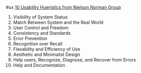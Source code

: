 #ux 
[10 Usability Hueristics from Nielson Norman Group]([https://www.nngroup.com/articles/ten-usability-heuristics/])


1. Visibility of System Status
2. Match Between System and the Real World
3. User Control and Freedom
4. Consistency and Standards
5. Error Prevention
6. Recognition over Recall
7. Flexability and Efficiency of Use
8. Aesthetic and Minimalist Design
9. Help users, Recognize, Diagnose, and Recover from Errors
10. Help and Documentation 